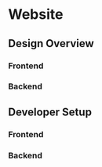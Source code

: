 # Website

## Design Overview

### Frontend

### Backend

## Developer Setup

### Frontend

### Backend
